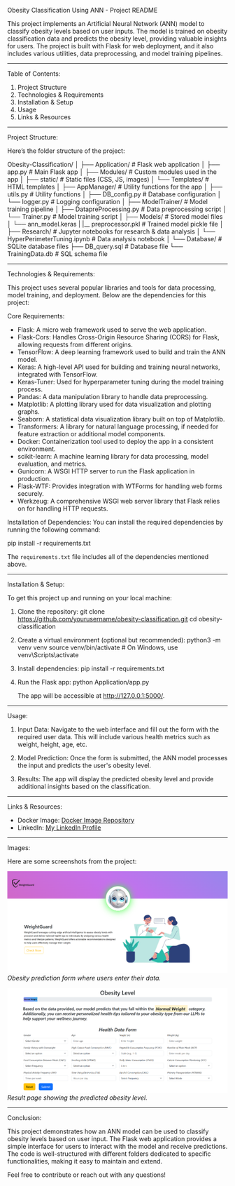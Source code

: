 Obesity Classification Using ANN - Project README

This project implements an Artificial Neural Network (ANN) model to classify obesity levels based on user inputs. The model is trained on obesity classification data and predicts the obesity level, providing valuable insights for users. The project is built with Flask for web deployment, and it also includes various utilities, data preprocessing, and model training pipelines.

---

Table of Contents:
1. Project Structure
2. Technologies & Requirements
3. Installation & Setup
4. Usage
5. Links & Resources

---

Project Structure:

Here’s the folder structure of the project:

Obesity-Classification/
│
├── Application/                  # Flask web application
│   ├── app.py                     # Main Flask app
│   ├── Modules/                   # Custom modules used in the app
│   ├── static/                    # Static files (CSS, JS, images)
│   └── Templates/                 # HTML templates
│
├── AppManager/                  # Utility functions for the app
│   ├── utils.py                  # Utility functions
│   ├── DB_config.py              # Database configuration
│   └── logger.py                 # Logging configuration
│
├── ModelTrainer/                # Model training pipeline
│   ├── DatapreProcessing.py      # Data preprocessing script
│   └── Trainer.py                # Model training script
│
├── Models/                       # Stored model files
│   └── ann_model.keras 
|   |__ preprocessor.pkl          # Trained model pickle file
│
├── Research/                                 # Jupyter notebooks for research & data analysis
│   └── HyperPerimeterTuning.ipynb            # Data analysis notebook
│
└── Database/                      # SQLite database files
    ├── DB_query.sql               # Database file
    └── TrainingData.db            # SQL schema file

---

Technologies & Requirements:

This project uses several popular libraries and tools for data processing, model training, and deployment. Below are the dependencies for this project:

Core Requirements:
- Flask: A micro web framework used to serve the web application.
- Flask-Cors: Handles Cross-Origin Resource Sharing (CORS) for Flask, allowing requests from different origins.
- TensorFlow: A deep learning framework used to build and train the ANN model.
- Keras: A high-level API used for building and training neural networks, integrated with TensorFlow.
- Keras-Tuner: Used for hyperparameter tuning during the model training process.
- Pandas: A data manipulation library to handle data preprocessing.
- Matplotlib: A plotting library used for data visualization and plotting graphs.
- Seaborn: A statistical data visualization library built on top of Matplotlib.
- Transformers: A library for natural language processing, if needed for feature extraction or additional model components.
- Docker: Containerization tool used to deploy the app in a consistent environment.
- scikit-learn: A machine learning library for data processing, model evaluation, and metrics.
- Gunicorn: A WSGI HTTP server to run the Flask application in production.
- Flask-WTF: Provides integration with WTForms for handling web forms securely.
- Werkzeug: A comprehensive WSGI web server library that Flask relies on for handling HTTP requests.

Installation of Dependencies:
You can install the required dependencies by running the following command:

pip install -r requirements.txt

The `requirements.txt` file includes all of the dependencies mentioned above.

---

Installation & Setup:

To get this project up and running on your local machine:

1. Clone the repository:
    git clone https://github.com/yourusername/obesity-classification.git
    cd obesity-classification

2. Create a virtual environment (optional but recommended):
    python3 -m venv venv
    source venv/bin/activate  # On Windows, use venv\Scripts\activate

3. Install dependencies:
    pip install -r requirements.txt

4. Run the Flask app:
    python Application/app.py

    The app will be accessible at http://127.0.0.1:5000/.

---

Usage:

1. Input Data: 
   Navigate to the web interface and fill out the form with the required user data. This will include various health metrics such as weight, height, age, etc.
   
2. Model Prediction:
   Once the form is submitted, the ANN model processes the input and predicts the user's obesity level.

3. Results: 
   The app will display the predicted obesity level and provide additional insights based on the classification.

---

Links & Resources:

- Docker Image: [Docker Image Repository](https://hub.docker.com/repository/docker/yourusername/obesity-classification)
- LinkedIn: [My LinkedIn Profile](https://www.linkedin.com/in/ajay-kumar-4b1b7329a/)

---

Images:

Here are some screenshots from the project:

![Obesity Prediction Form](Application\static\Assets\projectimage1.png)
*Obesity prediction form where users enter their data.*

![Obesity Prediction Result](Application\static\Assets\projectimage2.png)
*Result page showing the predicted obesity level.*

---

Conclusion:

This project demonstrates how an ANN model can be used to classify obesity levels based on user input. The Flask web application provides a simple interface for users to interact with the model and receive predictions. The code is well-structured with different folders dedicated to specific functionalities, making it easy to maintain and extend.

Feel free to contribute or reach out with any questions!
